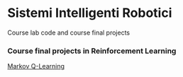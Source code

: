 # Sistemi Intelligenti Robotici
Course lab code and course final projects

### Course final projects in Reinforcement Learning
[Markov Q-Learning](project/rl/readme.md)
